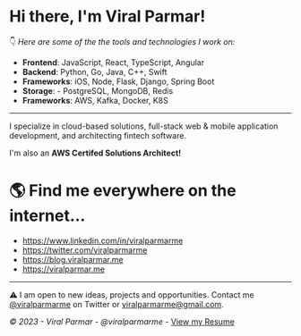 # Hi there, I'm Viral Parmar!


👇 *Here are some of the the tools and technologies I work on:*

- **Frontend**: JavaScript, React, TypeScript, Angular
- **Backend**: Python, Go, Java, C++, Swift
- **Frameworks**: iOS, Node, Flask, Django, Spring Boot
- **Storage**: - PostgreSQL, MongoDB, Redis 
- **Frameworks**: AWS, Kafka, Docker, K8S

___

I specialize in cloud-based solutions, full-stack web & mobile application development, and architecting fintech software. 

I'm also an **AWS Certifed Solutions Architect!**


# 🌎 Find me everywhere on the internet...

 - https://www.linkedin.com/in/viralparmarme
 - https://twitter.com/viralparmarme  
 - https://blog.viralparmar.me
 - https://viralparmar.me


___
⚠️ I am open to new ideas, projects and opportunities. Contact me [@viralparmarme](https://twitter.com/viralparmarme) on Twitter or viralparmarme@gmail.com.


*© 2023 - Viral Parmar - @viralparmarme* - [View my Resume](https://drive.google.com/file/d/1vjxSux5xbT7zLhcyioGHmKlR9j4dPsGA)
